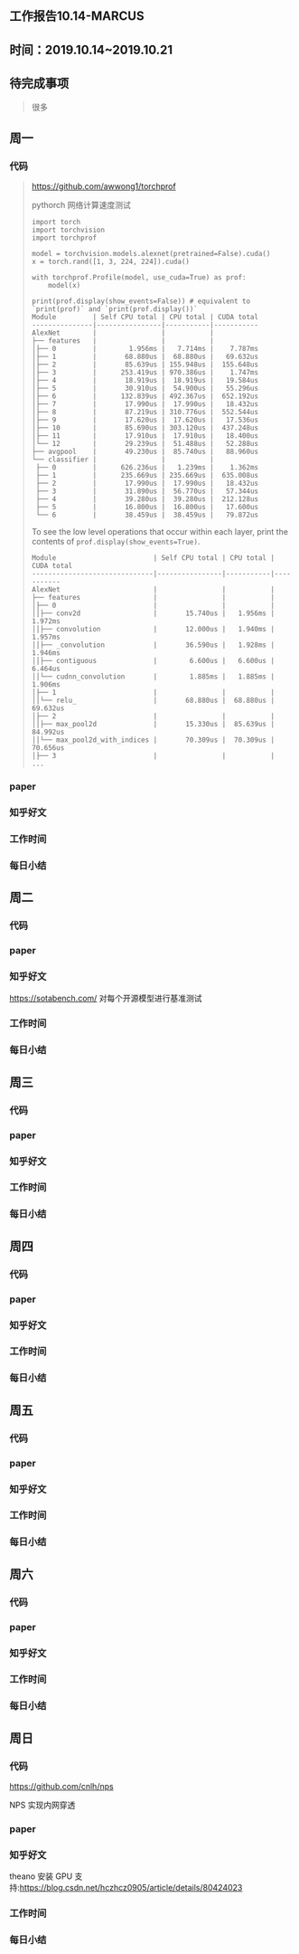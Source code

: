 ## 工作报告10.14-MARCUS



## 时间：2019.10.14~2019.10.21



## 待完成事项

> 很多
>
> 

## 周一



### 代码

> https://github.com/awwong1/torchprof
>
> pythorch 网络计算速度测试
>
> ```
> import torch
> import torchvision
> import torchprof
> 
> model = torchvision.models.alexnet(pretrained=False).cuda()
> x = torch.rand([1, 3, 224, 224]).cuda()
> 
> with torchprof.Profile(model, use_cuda=True) as prof:
>     model(x)
> 
> print(prof.display(show_events=False)) # equivalent to `print(prof)` and `print(prof.display())`
> Module         | Self CPU total | CPU total | CUDA total
> ---------------|----------------|-----------|-----------
> AlexNet        |                |           |
> ├── features   |                |           |
> │├── 0         |        1.956ms |   7.714ms |    7.787ms
> │├── 1         |       68.880us |  68.880us |   69.632us
> │├── 2         |       85.639us | 155.948us |  155.648us
> │├── 3         |      253.419us | 970.386us |    1.747ms
> │├── 4         |       18.919us |  18.919us |   19.584us
> │├── 5         |       30.910us |  54.900us |   55.296us
> │├── 6         |      132.839us | 492.367us |  652.192us
> │├── 7         |       17.990us |  17.990us |   18.432us
> │├── 8         |       87.219us | 310.776us |  552.544us
> │├── 9         |       17.620us |  17.620us |   17.536us
> │├── 10        |       85.690us | 303.120us |  437.248us
> │├── 11        |       17.910us |  17.910us |   18.400us
> │└── 12        |       29.239us |  51.488us |   52.288us
> ├── avgpool    |       49.230us |  85.740us |   88.960us
> └── classifier |                |           |
>  ├── 0         |      626.236us |   1.239ms |    1.362ms
>  ├── 1         |      235.669us | 235.669us |  635.008us
>  ├── 2         |       17.990us |  17.990us |   18.432us
>  ├── 3         |       31.890us |  56.770us |   57.344us
>  ├── 4         |       39.280us |  39.280us |  212.128us
>  ├── 5         |       16.800us |  16.800us |   17.600us
>  └── 6         |       38.459us |  38.459us |   79.872us
> ```
>
> To see the low level operations that occur within each layer, print the contents of `prof.display(show_events=True)`.
>
> ```
> Module                        | Self CPU total | CPU total | CUDA total
> ------------------------------|----------------|-----------|-----------
> AlexNet                       |                |           |
> ├── features                  |                |           |
> │├── 0                        |                |           |
> ││├── conv2d                  |       15.740us |   1.956ms |    1.972ms
> ││├── convolution             |       12.000us |   1.940ms |    1.957ms
> ││├── _convolution            |       36.590us |   1.928ms |    1.946ms
> ││├── contiguous              |        6.600us |   6.600us |    6.464us
> ││└── cudnn_convolution       |        1.885ms |   1.885ms |    1.906ms
> │├── 1                        |                |           |
> ││└── relu_                   |       68.880us |  68.880us |   69.632us
> │├── 2                        |                |           |
> ││├── max_pool2d              |       15.330us |  85.639us |   84.992us
> ││└── max_pool2d_with_indices |       70.309us |  70.309us |   70.656us
> │├── 3                        |                |           |
> ...
> ```

### paper



### 知乎好文



### 工作时间



### 每日小结



## 周二

### 代码



### paper



### 知乎好文

https://sotabench.com/ 对每个开源模型进行基准测试



### 工作时间



### 每日小结



## 周三



### 代码



### paper



### 知乎好文







### 工作时间



### 每日小结





## 周四

### 代码





### paper



### 知乎好文



### 工作时间



### 每日小结



## 周五

### 代码



### paper



### 知乎好文





### 工作时间



### 每日小结



## 周六

### 代码



### paper



### 知乎好文





### 工作时间



### 每日小结







## 周日

### 代码

https://github.com/cnlh/nps

NPS 实现内网穿透



### paper





### 知乎好文

theano 安装 GPU 支持:https://blog.csdn.net/hczhcz0905/article/details/80424023



### 工作时间



### 每日小结



